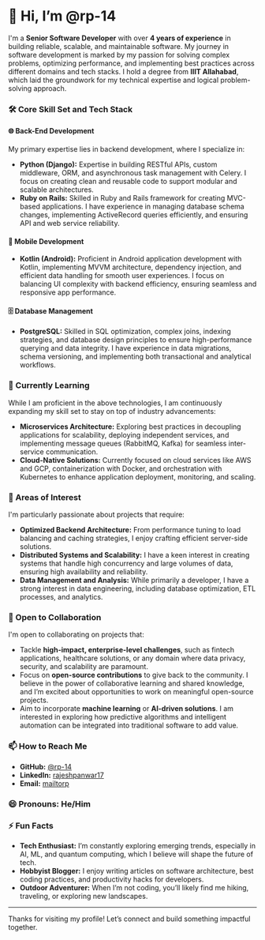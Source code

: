 
# 👋 Hi, I’m @rp-14

I'm a **Senior Software Developer** with over **4 years of experience** in building reliable, scalable, and maintainable software. My journey in software development is marked by my passion for solving complex problems, optimizing performance, and implementing best practices across different domains and tech stacks. I hold a degree from **IIIT Allahabad**, which laid the groundwork for my technical expertise and logical problem-solving approach.

### 🛠️ Core Skill Set and Tech Stack

#### 🌐 Back-End Development
My primary expertise lies in backend development, where I specialize in:
- **Python (Django):** Expertise in building RESTful APIs, custom middleware, ORM, and asynchronous task management with Celery. I focus on creating clean and reusable code to support modular and scalable architectures.
- **Ruby on Rails:** Skilled in Ruby and Rails framework for creating MVC-based applications. I have experience in managing database schema changes, implementing ActiveRecord queries efficiently, and ensuring API and web service reliability.

#### 📱 Mobile Development
- **Kotlin (Android):** Proficient in Android application development with Kotlin, implementing MVVM architecture, dependency injection, and efficient data handling for smooth user experiences. I focus on balancing UI complexity with backend efficiency, ensuring seamless and responsive app performance.

#### 🗄️ Database Management
- **PostgreSQL:** Skilled in SQL optimization, complex joins, indexing strategies, and database design principles to ensure high-performance querying and data integrity. I have experience in data migrations, schema versioning, and implementing both transactional and analytical workflows.

### 🌱 Currently Learning
While I am proficient in the above technologies, I am continuously expanding my skill set to stay on top of industry advancements:
- **Microservices Architecture:** Exploring best practices in decoupling applications for scalability, deploying independent services, and implementing message queues (RabbitMQ, Kafka) for seamless inter-service communication.
- **Cloud-Native Solutions:** Currently focused on cloud services like AWS and GCP, containerization with Docker, and orchestration with Kubernetes to enhance application deployment, monitoring, and scaling.

### 👀 Areas of Interest
I'm particularly passionate about projects that require:
- **Optimized Backend Architecture:** From performance tuning to load balancing and caching strategies, I enjoy crafting efficient server-side solutions.
- **Distributed Systems and Scalability:** I have a keen interest in creating systems that handle high concurrency and large volumes of data, ensuring high availability and reliability.
- **Data Management and Analysis:** While primarily a developer, I have a strong interest in data engineering, including database optimization, ETL processes, and analytics.

### 💼 Open to Collaboration
I'm open to collaborating on projects that:
- Tackle **high-impact, enterprise-level challenges**, such as fintech applications, healthcare solutions, or any domain where data privacy, security, and scalability are paramount.
- Focus on **open-source contributions** to give back to the community. I believe in the power of collaborative learning and shared knowledge, and I’m excited about opportunities to work on meaningful open-source projects.
- Aim to incorporate **machine learning** or **AI-driven solutions**. I am interested in exploring how predictive algorithms and intelligent automation can be integrated into traditional software to add value.

### 📫 How to Reach Me
- **GitHub:** [@rp-14](https://github.com/rp-14)
- **LinkedIn:** [rajeshpanwar17](https://www.linkedin.com/in/rajeshpanwar17/)
- **Email:** [mailtorp](mrajeshpanwar14@gmail.com)

### 😄 Pronouns: He/Him

### ⚡ Fun Facts
- **Tech Enthusiast:** I’m constantly exploring emerging trends, especially in AI, ML, and quantum computing, which I believe will shape the future of tech.
- **Hobbyist Blogger:** I enjoy writing articles on software architecture, best coding practices, and productivity hacks for developers.
- **Outdoor Adventurer:** When I’m not coding, you’ll likely find me hiking, traveling, or exploring new landscapes.

---

Thanks for visiting my profile! Let’s connect and build something impactful together.
